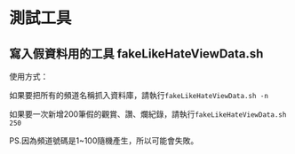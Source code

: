 # 測試工具

## 寫入假資料用的工具 fakeLikeHateViewData.sh

使用方式：

如果要把所有的頻道名稱抓入資料庫，請執行`fakeLikeHateViewData.sh -n`

如果要一次新增200筆假的觀賞、讚、爛紀錄，請執行`fakeLikeHateViewData.sh 250`

PS.因為頻道號碼是1~100隨機產生，所以可能會失敗。
